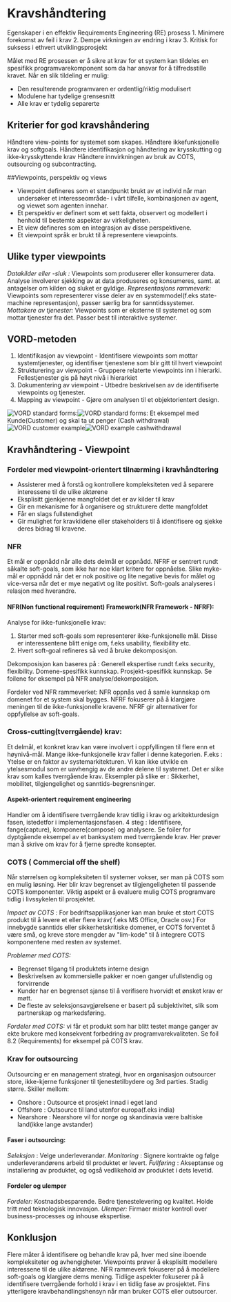 # Kravshåndtering

Egenskaper i en effektiv Requirements Engineering (RE) prosess
	1. Minimere forekomst av feil i krav
	2. Dempe virkningen av endring i krav
	3. Kritisk for suksess i ethvert utviklingsprosjekt

Målet med RE prosessen er å sikre at krav for et system kan tildeles en spesifikk programvarekomponent som da har ansvar for å tilfredsstille kravet. Når en slik tildeling er mulig:
* Den resulterende programvaren er ordentlig/riktig modulisert
* Modulene har tydelige grensesnitt
* Alle krav er tydelig separerte

## Kriterier for god kravshåndering
Håndtere view-points for systemet som skapes.
Håndtere ikkefunksjonelle krav og softgoals.
Håndtere identifikasjon og håndtering av krysskutting og ikke-krysskyttende krav
Håndtere innvirkningen av bruk av COTS, outsourcing og subcontracting.

##Viewpoints, perspektiv og views
* Viewpoint defineres som et standpunkt brukt av et individ når man undersøker et interesseområde- i vårt tilfelle, kombinasjonen av agent, og viewet som agenten innehar.
* Et perspektiv er definert som et sett fakta, observert og modellert i henhold til bestemte aspekter av virkeligheten.
* Et view defineres som en integrasjon av disse perspektivene.
* Et viewpoint språk er brukt til å representere viewpoints.

## Ulike typer viewpoints
_Datakilder eller -sluk :_ Viewpoints som produserer eller konsumerer data. Analyse involverer sjekking av at data produseres og konsumeres, samt. at antagelser om kilden og sluket er gyldige.
_Representasjons rammeverk:_ Viewpoints som representerer visse deler av en systemmodel(f.eks state-machine representasjon), passer særlig bra for sanntidssystemer.
_Mottakere av tjenester:_ Viewpoints som er eksterne til systemet og som mottar tjenester fra det. Passer best til interaktive systemer. 


## VORD-metoden

1. Identifikasjon av viewpoint - Identifisere viewpoints som mottar systemtjenester, og identifiser tjenestene som blir gitt til hvert viewpoint
2. Strukturering av viewpoint - Gruppere relaterte viewpoints inn i hierarki. Fellestjenester gis på høyt nivå i hierarkiet
3. Dokumentering av viewpoint - Utbedre beskrivelsen av de identifiserte viewpoints og tjenester.
4. Mapping av viewpoint - Gjøre om analysen til et objektorientert design. 

![VORD standard forms: ](img/2.png)![VORD standard forms: ](img/3.png)
Et eksempel med Kunde(Customer) og skal ta ut penger (Cash withdrawal)
![VORD customer example ](img/4.png)![VORD example cashwithdrawal ](img/5.png)

## Kravhåndtering - Viewpoint

### Fordeler med viewpoint-orientert tilnærming i kravhåndtering

* Assisterer med å forstå og kontrollere kompleksiteten ved å separere interessene til de ulike aktørene
* Eksplisitt gjenkjenne mangfoldet det er av kilder til krav
* Gir en mekanisme for å organisere og strukturere dette mangfoldet
* Får en slags fullstendighet
* Gir mulighet for kravkildene eller stakeholders til å identifisere og sjekke deres bidrag til kravene. 

### NFR
Et mål er oppnådd når alle dets delmål er oppnådd.
NFRF er sentrert rundt såkalte soft-goals, som ikke har noe klart kritere for oppnåelse. 
Slike myke-mål er oppnådd når det er nok positive og lite negative bevis for målet og vice-versa når det er mye negativt og lite positivt. 
Soft-goals analyseres i relasjon med hverandre. 

#### NFR(Non functional requirement) Framework(NFR Framework - NFRF):
Analyse for ikke-funksjonelle krav:

1. Starter med soft-goals som representerer ikke-funksjonelle mål. Disse er interessentene blitt enige om, f.eks usability, flexibility etc.
2. Hvert soft-goal refineres så ved å bruke dekomposisjon.

Dekomposisjon kan baseres på : Generell ekspertise rundt f.eks security, flexibility. Domene-spesifikk kunnskap. Prosjekt-spesifikk kunnskap.
Se foilene for eksempel på NFR analyse/dekomposisjon.

Fordeler ved NFR rammeverket:
NFR oppnås ved å samle kunnskap om domenet for et system skal bygges. NFRF fokuserer på å klargjøre meningen til de ikke-funksjonelle kravene. NFRF gir alternativer for oppfyllelse av soft-goals. 

### Cross-cutting(tverrgående) krav:
Et delmål, et konkret krav kan være involvert i oppfyllingen til flere enn et høynivå-mål. Mange ikke-funksjonelle krav faller i denne kategorien. 
F.eks : Ytelse er en faktor av systemarkitekturen. Vi kan ikke utvikle en ytelsesmodul som er uavhengig av de andre delene til systemet. Det er slike krav som kalles tverrgående krav.
Eksempler på slike er : Sikkerhet, mobilitet, tilgjengelighet og sanntids-begrensninger. 

#### Aspekt-orientert requirement engineering
Handler om å identifisere tverrgående krav tidlig i krav og arkitekturdesign fasen, istedetfor i implementasjonsfasen.
4 steg : Identifisere, fange(capture), komponere(compose) og analysere. 
Se foiler for dyptgående eksempel av et banksystem med tverrgående krav. Her prøver man å skrive om krav for å fjerne spredte konsepter. 

### COTS ( Commercial off the shelf)
Når størrelsen og kompleksiteten til systemer vokser, ser man på COTS som en mulig løsning. Her blir krav begrenset av tilgjengeligheten til passende COTS komponenter.
Viktig aspekt er å evaluere mulig COTS programvare tidlig i livssykelen til prosjektet. 

_Impact av COTS :_
For bedriftsapplikasjoner kan man bruke et stort COTS produkt til å levere et eller flere krav( f.eks MS Office, Oracle osv.)
For innebygde sanntids eller sikkerhetskritiske domener, er COTS forventet å være små, og kreve store mengder av "lim-kode" til å integrere COTS komponentene med resten av systemet.

_Problemer med COTS:_

* Begrenset tilgang til produktets interne design
* Beskrivelsen av kommersielle pakker er noen ganger ufullstendig og forvirrende
* Kunder har en begrenset sjanse til å verifisere hvorvidt et ønsket krav er møtt.
* De fleste av seleksjonsavgjørelsene er basert på subjektivitet, slik som partnerskap og markedsføring.

_Fordeler med COTS:_
vi får et produkt som har blitt testet mange ganger av ekte brukere med konsekvent forbedring av programvarekvaliteten. 
Se foil 8.2 (Requirements) for eksempel på COTS krav. 

### Krav for outsourcing
Outsourcing er en management strategi, hvor en organisasjon outsourcer store, ikke-kjerne funksjoner til tjenestetilbydere og 3rd parties. Stadig større.
Skiller mellom:

* Onshore : Outsource et prosjekt innad i eget land
* Offshore : Outsource til land utenfor europa(f.eks india)
* Nearshore : Nearshore vil for norge og skandinavia være baltiske land(ikke lange avstander)

#### Faser i outsourcing:

_Seleksjon_ : Velge underleverandør.
_Monitoring_ : Signere kontrakte og følge underleverandørens arbeid til produktet er levert.
_Fullføring_ : Akseptanse og installering av produktet, og også vedlikehold av produktet i dets levetid.

#### Fordeler og ulemper
_Fordeler:_ Kostnadsbesparende. Bedre tjenestelevering og kvalitet. Holde tritt med teknologisk innovasjon.
_Ulemper:_ Firmaer mister kontroll over business-processes og inhouse ekspertise. 

## Konklusjon
Flere måter å identifisere og behandle krav på, hver med sine iboende kompleksiteter og avhengigheter. 
Viewpoints prøver å eksplisitt modellere interessene til de ulike aktørene. 
NFR rammeverk fokuserer på å modellere soft-goals og klargjøre dems mening.
Tidlige aspekter fokuserer på å identifisere tverrgående forhold i krav i en tidlig fase av prosjektet.
Fins ytterligere kravbehandlingshensyn når man bruker COTS eller outsourcer. 